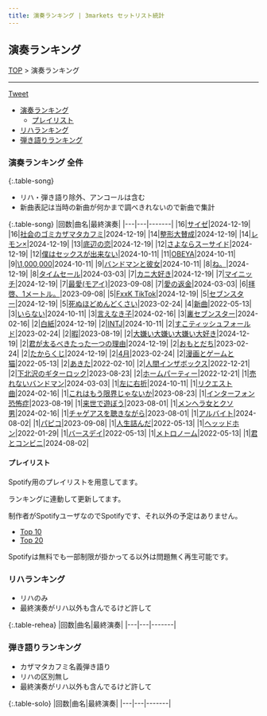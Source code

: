 ```yaml
---
title: 演奏ランキング | 3markets セットリスト統計
---
```

## 演奏ランキング


[TOP](/setlist/) > 演奏ランキング

___

 <a href="https://twitter.com/share?ref_src=twsrc%5Etfw" data-text="3markets[ ]セットリスト > 演奏ランキング" class="twitter-share-button" data-via="3markets" data-hashtags="3markets" data-related="3markets" data-show-count="false">Tweet</a>

* [演奏ランキング](#演奏ランキング)
    * [プレイリスト](#プレイリスト)
* [リハランキング](#リハランキング)
* [弾き語りランキング](#弾き語りランキング)


### 演奏ランキング 全件

{:.table-song}

* リハ・弾き語り除外、アンコールは含む
* 新曲表記は当時の新曲が何かまで調べきれないので新曲で集計

{:.table-song}
|回数|曲名|最終演奏|
|---|---|-------|
|16|[サイゼ](song004.html)|2024-12-19|
|16|[社会のゴミカザマタカフミ](song002.html)|2024-12-19|
|14|[整形大賛成](song005.html)|2024-12-19|
|14|[レモン×](song003.html)|2024-12-19|
|13|[底辺の恋](song008.html)|2024-12-19|
|12|[さよならスーサイド](song013.html)|2024-12-19|
|12|[僕はセックスが出来ない](song006.html)|2024-10-11|
|11|[OBEYA](song021.html)|2024-10-11|
|9|[\1,000,000](song022.html)|2024-10-11|
|9|[バンドマンと彼女](song009.html)|2024-10-11|
|8|[ね。](song076.html)|2024-12-19|
|8|[タイムセール](song007.html)|2024-03-03|
|7|[カニ大好き](song079.html)|2024-12-19|
|7|[マイニッチ](song046.html)|2024-12-19|
|7|[最愛(モアイ)](song014.html)|2023-09-08|
|7|[愛の返金](song012.html)|2024-03-03|
|6|[拝啓、1メートル。](song010.html)|2023-09-08|
|5|[FxxK TikTok](song082.html)|2024-12-19|
|5|[セブンスター](song020.html)|2024-12-19|
|5|[死ぬほどめんどくさい](song018.html)|2023-02-24|
|4|[新曲](song001.html)|2022-05-13|
|3|[いらない](song078.html)|2024-10-11|
|3|[言えなき子](song027.html)|2024-02-16|
|3|[裏セブンスター](song017.html)|2024-02-16|
|2|[白紙](song098.html)|2024-12-19|
|2|[INTJ](song096.html)|2024-10-11|
|2|[すこティッシュフォールド](song045.html)|2023-02-24|
|2|[暇](song040.html)|2023-08-19|
|2|[大嫌い大嫌い大嫌い大好き](song035.html)|2024-12-19|
|2|[君が太るべきたった一つの理由](song034.html)|2024-12-19|
|2|[おもとだち](song033.html)|2023-02-24|
|2|[たからくじ](song032.html)|2024-12-19|
|2|[4月](song029.html)|2023-02-24|
|2|[漫画とゲームと猫](song023.html)|2022-05-13|
|2|[あきた](song019.html)|2022-02-10|
|2|[人間インザボックス](song016.html)|2022-12-21|
|2|[下北沢のギターロック](song015.html)|2023-08-23|
|2|[ホームパーティー](song011.html)|2022-12-21|
|1|[売れないバンドマン](song089.html)|2024-03-03|
|1|[左に右折](song087.html)|2024-10-11|
|1|[リクエスト曲](song086.html)|2024-02-16|
|1|[これはもう限界じゃないか](song081.html)|2023-08-23|
|1|[インターフォン恐怖症](song080.html)|2023-08-19|
|1|[来世で遊ぼう](song075.html)|2023-08-01|
|1|[メンヘラ女とクソ男](song072.html)|2024-02-16|
|1|[チャゲアスを聴きながら](song070.html)|2023-08-01|
|1|[アルバイト](song042.html)|2024-08-02|
|1|[パピコ](song036.html)|2023-09-08|
|1|[人生詰んだ](song031.html)|2022-05-13|
|1|[ヘッッドホン](song030.html)|2022-01-29|
|1|[バースデイ](song028.html)|2022-05-13|
|1|[メトロノーム](song025.html)|2022-05-13|
|1|[君とコンビニ](song024.html)|2024-08-02|


#### プレイリスト

Spotify用のプレイリストを用意してます。

ランキングに連動して更新してます。

制作者がSpotifyユーザなのでSpotifyです、それ以外の予定はありません。

* [Top 10](https://open.spotify.com/playlist/2k4rxGfOCIWZhr0lHnA0Yf)
* [Top 20](https://open.spotify.com/playlist/00msjQPDjFaoAm6IIEM2ka)

Spotifyは無料でも一部制限が掛かってる以外は問題無く再生可能です。

### リハランキング

* リハのみ
* 最終演奏がリハ以外も含んでるけど許して


{:.table-rehea}
|回数|曲名|最終演奏|
|---|---|-------|


### 弾き語りランキング

* カザマタカフミ名義弾き語り
* リハの区別無し
* 最終演奏がリハ以外も含んでるけど許して


{:.table-solo}
|回数|曲名|最終演奏|
|---|---|-------|


<script src="https://cdnjs.cloudflare.com/ajax/libs/jquery/3.6.1/jquery.min.js" integrity="sha512-aVKKRRi/Q/YV+4mjoKBsE4x3H+BkegoM/em46NNlCqNTmUYADjBbeNefNxYV7giUp0VxICtqdrbqU7iVaeZNXA==" crossorigin="anonymous" referrerpolicy="no-referrer"></script>
<script src="https://cdnjs.cloudflare.com/ajax/libs/jquery.tablesorter/2.31.3/js/jquery.tablesorter.min.js" integrity="sha512-qzgd5cYSZcosqpzpn7zF2ZId8f/8CHmFKZ8j7mU4OUXTNRd5g+ZHBPsgKEwoqxCtdQvExE5LprwwPAgoicguNg==" crossorigin="anonymous" referrerpolicy="no-referrer"></script>
<link rel="stylesheet" href="https://cdnjs.cloudflare.com/ajax/libs/jquery.tablesorter/2.31.3/css/theme.default.min.css" integrity="sha512-wghhOJkjQX0Lh3NSWvNKeZ0ZpNn+SPVXX1Qyc9OCaogADktxrBiBdKGDoqVUOyhStvMBmJQ8ZdMHiR3wuEq8+w==" crossorigin="anonymous" referrerpolicy="no-referrer" />
<script>
$(function() {
    $(".table-song").tablesorter();
    $(".table-rehea").tablesorter();
    $(".table-solo").tablesorter();
});
</script>

<script async src="https://platform.twitter.com/widgets.js" charset="utf-8"></script>